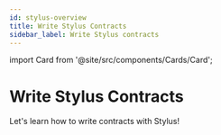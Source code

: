 ```yaml
---
id: stylus-overview
title: Write Stylus Contracts
sidebar_label: Write Stylus contracts
---
```


import Card from '@site/src/components/Cards/Card';

# Write Stylus Contracts

Let's learn how to write contracts with Stylus!

<div
  style={{
    display: 'grid',
    gridTemplateColumns: 'repeat(auto-fit, minmax(300px, 1fr))',
    gap: '20px',
  }}
>
  <Card
    title="A gentle introduction"
    description="Start with the basics of Stylus contracts."
    href="https://docs.arbitrum.io/stylus/gentle-introduction"
  />
  <Card
    title="Quickstart (Rust)"
    description="Get started quickly with Rust."
    href="https://docs.arbitrum.io/stylus/stylus-quickstart"
  />
  <Card
    title="Testnet"
    description="Explore the testnet environment."
    href="https://docs.arbitrum.io/stylus/reference/testnet-information"
  />
  <Card
    title="Stylus by example"
    description="Learn Stylus through examples."
    href="https://stylus-by-example.org"
  />
  <Card
    title="Stylus Rust SDK"
    description="Dive into the Stylus Rust SDK."
    href="https://docs.arbitrum.io/stylus/reference/rust-sdk-guide"
  />
  <Card
    title="Gas, ink and caching"
    description="Learn about gas, ink, and caching strategies."
    href="https://docs.arbitrum.io/stylus/concepts/stylus-gas"
  />
  <Card
    title="CLI tools (cargo-stylus)"
    description="Master the CLI tools for Stylus."
    href="/stylus/cli-tools-overview"
  />
  <Card
    title="Run a Stylus dev node"
    description="Set up and run a development node."
    href="https://docs.arbitrum.io/run-arbitrum-node/run-local-dev-node"
  />
  <Card
    title="Other supported languages"
    description="Explore other languages supported by Stylus."
    href="https://docs.arbitrum.io/stylus/reference/stylus-sdk"
  />
  <Card
    title="Troubleshooting"
    description="Find solutions to common issues."
    href="https://docs.arbitrum.io/stylus/troubleshooting-building-stylus"
  />
  <Card
    title="Source code repository"
    description="Check out the source code."
    href="https://github.com/OffchainLabs/stylus"
  />
  <Card
    title="Public preview"
    description="View the public preview of Stylus."
    href="https://docs.arbitrum.io/stylus/concepts/public-preview-expectations"
  />
</div>
